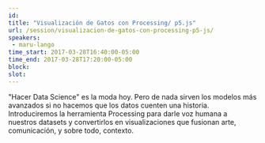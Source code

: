 ```yaml
---
id: 
title: "Visualización de Gatos con Processing/ p5.js"
url: /session/visualizacion-de-gatos-con-processing-p5-js/
speakers:
 - maru-lango
time_start: 2017-03-28T16:40:00-05:00
time_end: 2017-03-28T17:20:00-05:00
block: 
slot: 
---
```


"Hacer Data Science" es la moda hoy. Pero de nada sirven los modelos más avanzados si no hacemos que los datos cuenten una historia. Introduciremos la herramienta Processing para darle voz humana a nuestros datasets y convertirlos en visualizaciones que fusionan arte, comunicación, y sobre todo, contexto.